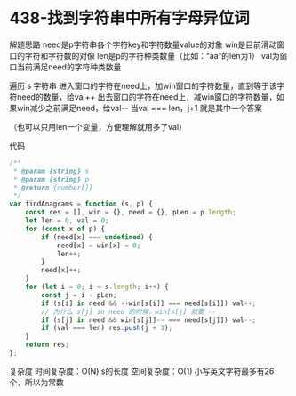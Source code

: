 # 438-找到字符串中所有字母异位词


解题思路
need是p字符串各个字符key和字符数量value的对象
win是目前滑动窗口的字符和字符数的对像
len是p的字符种类数量（比如：“aa”的len为1）
val为窗口当前满足need的字符种类数量

遍历 s 字符串
进入窗口的字符在need上，加win窗口的字符数量，直到等于该字符need的数量，给val++
出去窗口的字符在need上，减win窗口的字符数量，如果win减少之前满足need，给val--
当val === len，j+1 就是其中一个答案

（也可以只用len一个变量，方便理解就用多了val）

代码

```javascript
/**
 * @param {string} s
 * @param {string} p
 * @return {number[]}
 */
var findAnagrams = function (s, p) {
    const res = [], win = {}, need = {}, pLen = p.length;
    let len = 0, val = 0;
    for (const x of p) {
        if (need[x] === undefined) {
            need[x] = win[x] = 0;
            len++;
        }
        need[x]++;
    }
    for (let i = 0; i < s.length; i++) {
        const j = i - pLen;
        if (s[i] in need && ++win[s[i]] === need[s[i]]) val++;
        // 为什么 s[j] in need 的时候，win[s[j] 就要 -- 
        if (s[j] in need && win[s[j]]-- === need[s[j]]) val--;
        if (val === len) res.push(j + 1);
    }
    return res;
};

```
复杂度
时间复杂度：O(N) s的长度
空间复杂度：O(1) 小写英文字符最多有26个，所以为常数

